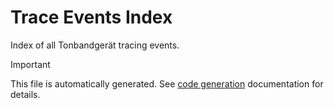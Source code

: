 # Trace Events Index

Index of all Tonbandgerät tracing events.

> [!IMPORTANT]
> This file is automatically generated. See [code generation](./codegen.md) documentation for details.

